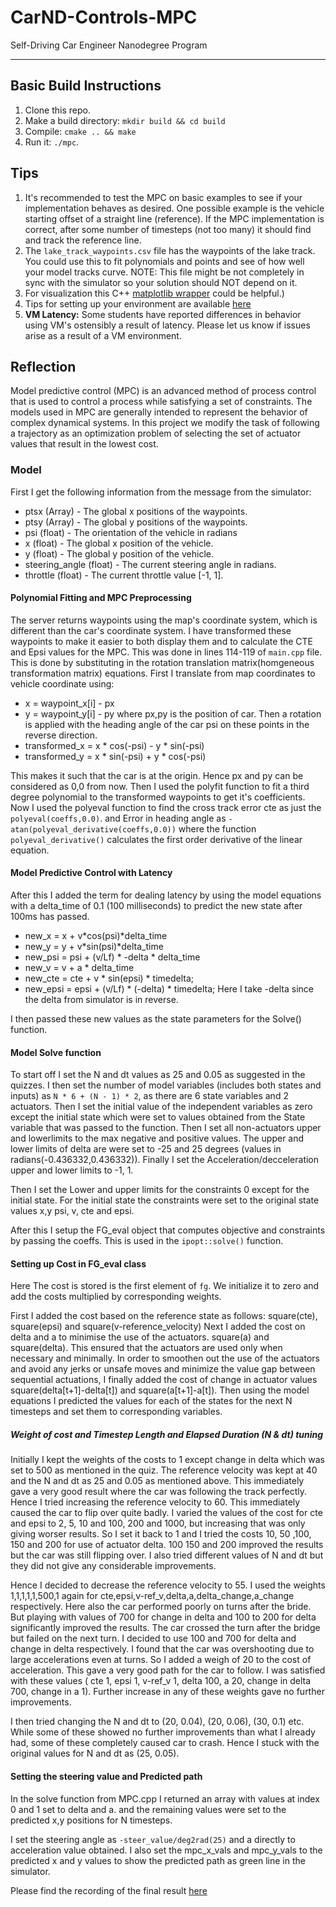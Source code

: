 # CarND-Controls-MPC
Self-Driving Car Engineer Nanodegree Program

---

## Basic Build Instructions

1. Clone this repo.
2. Make a build directory: `mkdir build && cd build`
3. Compile: `cmake .. && make`
4. Run it: `./mpc`.

## Tips

1. It's recommended to test the MPC on basic examples to see if your implementation behaves as desired. One possible example
is the vehicle starting offset of a straight line (reference). If the MPC implementation is correct, after some number of timesteps
(not too many) it should find and track the reference line.
2. The `lake_track_waypoints.csv` file has the waypoints of the lake track. You could use this to fit polynomials and points and see of how well your model tracks curve. NOTE: This file might be not completely in sync with the simulator so your solution should NOT depend on it.
3. For visualization this C++ [matplotlib wrapper](https://github.com/lava/matplotlib-cpp) could be helpful.)
4.  Tips for setting up your environment are available [here](https://classroom.udacity.com/nanodegrees/nd013/parts/40f38239-66b6-46ec-ae68-03afd8a601c8/modules/0949fca6-b379-42af-a919-ee50aa304e6a/lessons/f758c44c-5e40-4e01-93b5-1a82aa4e044f/concepts/23d376c7-0195-4276-bdf0-e02f1f3c665d)
5. **VM Latency:** Some students have reported differences in behavior using VM's ostensibly a result of latency.  Please let us know if issues arise as a result of a VM environment.

## Reflection

Model predictive control (MPC) is an advanced method of process control that is used to control a process while satisfying a set of constraints. The models used in MPC are generally intended to represent the behavior of complex dynamical systems.
In this project we modify the task of following a trajectory as an optimization problem of selecting the set of actuator values that result in the lowest cost.

### Model
First I get the following information from the message from the simulator:
* ptsx (Array) - The global x positions of the waypoints.
* ptsy (Array) - The global y positions of the waypoints.
* psi (float) - The orientation of the vehicle in radians 
* x (float) - The global x position of the vehicle.
* y (float) - The global y position of the vehicle.
* steering_angle (float) - The current steering angle in radians.
* throttle (float) - The current throttle value [-1, 1].


#### Polynomial Fitting and MPC Preprocessing
The server returns waypoints using the map's coordinate system, which is different than the car's coordinate system. I have transformed these waypoints to make it easier to both display them and to calculate the CTE and Epsi values for the MPC. This was done in lines 114-119 of `main.cpp` file. This is done by substituting in  the rotation translation matrix(homgeneous transformation matrix) equations. 
First I translate from map coordinates to vehicle coordinate using:
* x = waypoint_x[i] - px
* y = waypoint_y[i] - py
where px,py is the position of car.
Then a rotation is applied with the heading angle of the car psi on these points in the reverse direction.
* transformed_x = x * cos(-psi) - y * sin(-psi)
* transformed_y = x * sin(-psi) + y * cos(-psi)

This makes it such that the car is at the origin. Hence px and py can be considered as 0,0 from now.
Then I used the polyfit function to fit a third degree polynomial to the transformed waypoints to get it's coefficients. 
Now I used the polyeval function to find the cross track error cte as just the `polyeval(coeffs,0.0)`. and Error in heading angle as `-atan(polyeval_derivative(coeffs,0.0))` where the function `polyeval_derivative()` calculates the first order derivative of the linear equation.


#### Model Predictive Control with Latency
After this I added the term for dealing latency by using the model equations with a delta_time of 0.1 (100 milliseconds) to predict the new state after 100ms has passed.
* new_x = x + v*cos(psi)*delta_time
* new_y = y + v*sin(psi)*delta_time
* new_psi = psi + (v/Lf) * -delta * delta_time
* new_v = v + a * delta_time
* new_cte = cte + v * sin(epsi) * timedelta;
* new_epsi = epsi + (v/Lf) * (-delta) * timedelta;
Here I take -delta since the delta from simulator is in reverse.

I then passed these new values as the state parameters for the Solve() function.

#### Model Solve function
To start off I set the N and dt values as 25 and 0.05 as suggested in the quizzes. I then set the number of model variables (includes both states and inputs) as `N * 6 + (N - 1) * 2`, as there are 6 state variables and 2 actuators.
Then I set the initial value of the independent variables as zero except the initial state which were set to values obtained from the State variable that was passed to the function.
Then I set all non-actuators upper and lowerlimits to the max negative and positive values. The upper and lower limits of delta are were set to -25 and 25 degrees (values in radians(-0.436332,0.436332)). Finally I set the Acceleration/decceleration upper and lower limits to -1, 1. 

Then I set the Lower and upper limits for the constraints 0 except for the initial state. For the initial state the constraints were set to the original state values x,y psi, v, cte and epsi.

After this I setup the FG_eval object that computes objective and constraints by passing the coeffs. This is used in the `ipopt::solve()` function.

#### Setting up Cost in FG_eval class
Here The cost is stored is the first element of `fg`. We initialize it to zero and add the costs multiplied by corresponding weights.

First I added the cost based on the reference state as follows:
square(cte), square(epsi) and square(v-reference_velocity)
Next I added the cost on delta and a to minimise the use of the actuators. square(a) and square(delta). This ensured that the actuators are used only when necessary and minimally.
In order to smoothen out the use of the actuators and avoid any jerks or unsafe moves and minimize the value gap between sequential actuations, I finally added the cost of change in actuator values square(delta[t+1]-delta[t]) and square(a[t+1]-a[t]).
Then using the model equations I predicted the values for each of the states for the next N timesteps and set them to corresponding variables.
##### Weight of cost and Timestep Length and Elapsed Duration (N & dt) tuning

Initially I kept the weights of the costs to 1 except change in delta which was set to 500 as mentioned in the quiz. The reference velocity was kept at 40 and the N and dt as 25 and 0.05 as mentioned above. This immediately gave a very good result where the car was following the track perfectly. Hence I tried increasing the reference velocity to 60. This immediately caused the car to flip over quite badly. I varied the values of the cost for cte and epsi to 2, 5, 10 and 100, 200 and 1000, but increasing that was only giving worser results. So I set it back to 1 and I tried the costs 10, 50 ,100, 150 and 200 for use of actuator delta. 100 150 and 200 improved the results but the car was still flipping over. I also tried different values of N and dt but they did not give any considerable improvements.

Hence I decided to decrease the reference velocity to 55.
I used the weights 1,1,1,1,1,500,1 again for cte,epsi,v-ref_v,delta,a,delta_change,a_change respectively. Here also the car performed poorly on turns after the bride. But playing with values of 700 for change in delta and 100 to 200 for delta significantly improved the results. The car crossed the turn after the bridge but failed on the next turn. I decided to use 100 and 700 for delta and change in delta respectively. I found that the car was overshooting due to large accelerations even at turns. So I added a weigh of 20 to the cost of acceleration. This gave a very good path for the car to follow. I was satisfied with these values ( cte 1, epsi 1, v-ref_v 1, delta 100, a 20, change in delta 700, change in a 1). Further increase in any of these weights gave no further improvements.

I then tried changing the N and dt to (20, 0.04), (20, 0.06), (30, 0.1) etc. While some of these showed no further improvements than what I already had, some of these completely caused car to crash. Hence I stuck with the original values for N and dt as (25, 0.05).

#### Setting the steering value and Predicted path
In the solve function from MPC.cpp I returned an array with values at index 0 and 1 set to delta and a. and the remaining values were set to the predicted x,y positions for N timesteps.

I set the steering angle as `-steer_value/deg2rad(25)` and a directly to acceleration value obtained. I also set the mpc_x_vals and mpc_y_vals to the predicted x and y values to show the predicted path as green line in the simulator.


Please find the recording of the final result [here](https://github.com/dranzerashi/CarND-MPC-Project/blob/master/result.mp4)